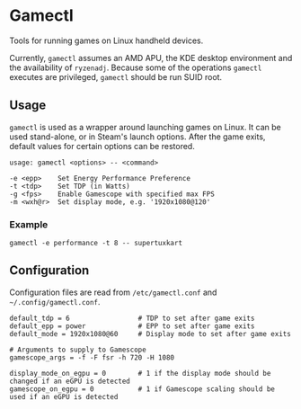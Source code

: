 # Gamectl
Tools for running games on Linux handheld devices.

Currently, `gamectl` assumes an AMD APU, the KDE desktop environment and the availability of `ryzenadj`.
Because some of the operations `gamectl` executes are privileged, `gamectl` should be run SUID root.

## Usage
`gamectl` is used as a wrapper around launching games on Linux.
It can be used stand-alone, or in Steam's launch options.
After the game exits, default values for certain options can be restored.

```
usage: gamectl <options> -- <command>

-e <epp>    Set Energy Performance Preference
-t <tdp>    Set TDP (in Watts)
-g <fps>    Enable Gamescope with specified max FPS
-m <wxh@r>  Set display mode, e.g. '1920x1080@120'
```

### Example
`gamectl -e performance -t 8 -- supertuxkart`

## Configuration
Configuration files are read from `/etc/gamectl.conf` and `~/.config/gamectl.conf`.

```
default_tdp = 6                 # TDP to set after game exits
default_epp = power             # EPP to set after game exits
default_mode = 1920x1080@60     # Display mode to set after game exits

# Arguments to supply to Gamescope
gamescope_args = -f -F fsr -h 720 -H 1080 

display_mode_on_egpu = 0        # 1 if the display mode should be changed if an eGPU is detected
gamescope_on_egpu = 0           # 1 if Gamescope scaling should be used if an eGPU is detected
```
